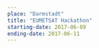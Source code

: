 ```yaml
---
place: "Darmstadt"
title: "EUMETSAT Hackathon"
starting-date: 2017-06-09
ending-date: 2017-06-11
---
```

